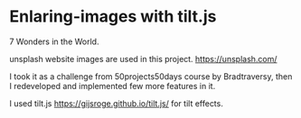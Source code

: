 # Enlaring-images with tilt.js

7 Wonders in the World. 

unsplash website images are used in this project. https://unsplash.com/

I took it as a challenge from 50projects50days course by Bradtraversy, then I redeveloped and implemented few more features in it. 

I used tilt.js https://gijsroge.github.io/tilt.js/ for tilt effects.
